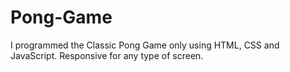 # Pong-Game
I programmed the Classic Pong Game only using HTML, CSS and JavaScript. Responsive for any type of screen.
